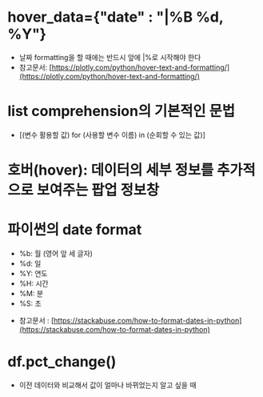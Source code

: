 # hover_data={"date" : "|%B %d, %Y"}
- 날짜 formatting을 할 때에는 반드시 앞에 |%로 시작해야 한다
- 참고문서: [https://plotly.com/python/hover-text-and-formatting/](https://plotly.com/python/hover-text-and-formatting/)

# list comprehension의 기본적인 문법
- [(변수 활용할 값) for (사용할 변수 이름) in (순회할 수 있는 값)]

# 호버(hover): 데이터의 세부 정보를 추가적으로 보여주는 팝업 정보창

# 파이썬의 date format
* %b: 월 (영어 앞 세 글자)
* %d: 일
* %Y: 연도
* %H: 시간
* %M: 분
* %S: 초
- 참고문서 : [https://stackabuse.com/how-to-format-dates-in-python](https://stackabuse.com/how-to-format-dates-in-python)

# df.pct_change() 
- 이전 데이터와 비교해서 값이 얼마나 바뀌었는지 알고 싶을 때
